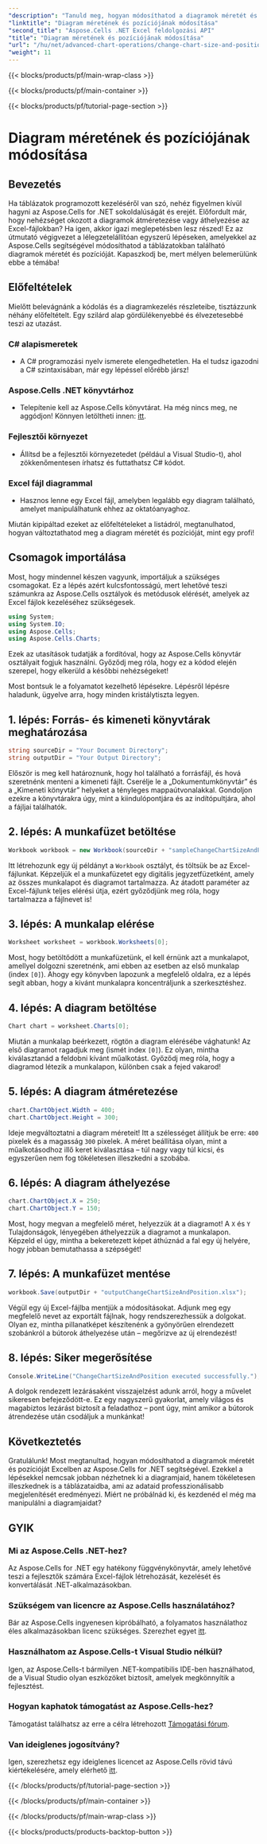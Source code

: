```yaml
---
"description": "Tanuld meg, hogyan módosíthatod a diagramok méretét és pozícióját az Excelben az Aspose.Cells for .NET használatával ezzel a könnyen követhető útmutatóval."
"linktitle": "Diagram méretének és pozíciójának módosítása"
"second_title": "Aspose.Cells .NET Excel feldolgozási API"
"title": "Diagram méretének és pozíciójának módosítása"
"url": "/hu/net/advanced-chart-operations/change-chart-size-and-position/"
"weight": 11
---
```


{{< blocks/products/pf/main-wrap-class >}}

{{< blocks/products/pf/main-container >}}

{{< blocks/products/pf/tutorial-page-section >}}

# Diagram méretének és pozíciójának módosítása

## Bevezetés

Ha táblázatok programozott kezeléséről van szó, nehéz figyelmen kívül hagyni az Aspose.Cells for .NET sokoldalúságát és erejét. Előfordult már, hogy nehézséget okozott a diagramok átméretezése vagy áthelyezése az Excel-fájlokban? Ha igen, akkor igazi meglepetésben lesz részed! Ez az útmutató végigvezet a lélegzetelállítóan egyszerű lépéseken, amelyekkel az Aspose.Cells segítségével módosíthatod a táblázatokban található diagramok méretét és pozícióját. Kapaszkodj be, mert mélyen belemerülünk ebbe a témába!

## Előfeltételek

Mielőtt belevágnánk a kódolás és a diagramkezelés részleteibe, tisztázzunk néhány előfeltételt. Egy szilárd alap gördülékenyebbé és élvezetesebbé teszi az utazást.

### C# alapismeretek
- A C# programozási nyelv ismerete elengedhetetlen. Ha el tudsz igazodni a C# szintaxisában, már egy lépéssel előrébb jársz!

### Aspose.Cells .NET könyvtárhoz
- Telepítenie kell az Aspose.Cells könyvtárat. Ha még nincs meg, ne aggódjon! Könnyen letöltheti innen: [itt](https://releases.aspose.com/cells/net/).

### Fejlesztői környezet
- Állítsd be a fejlesztői környezetedet (például a Visual Studio-t), ahol zökkenőmentesen írhatsz és futtathatsz C# kódot.

### Excel fájl diagrammal
- Hasznos lenne egy Excel fájl, amelyben legalább egy diagram található, amelyet manipulálhatunk ehhez az oktatóanyaghoz.

Miután kipipáltad ezeket az előfeltételeket a listádról, megtanulhatod, hogyan változtathatod meg a diagram méretét és pozícióját, mint egy profi!

## Csomagok importálása

Most, hogy mindennel készen vagyunk, importáljuk a szükséges csomagokat. Ez a lépés azért kulcsfontosságú, mert lehetővé teszi számunkra az Aspose.Cells osztályok és metódusok elérését, amelyek az Excel fájlok kezeléséhez szükségesek.

```csharp
using System;
using System.IO;
using Aspose.Cells;
using Aspose.Cells.Charts;
```

Ezek az utasítások tudatják a fordítóval, hogy az Aspose.Cells könyvtár osztályait fogjuk használni. Győződj meg róla, hogy ez a kódod elején szerepel, hogy elkerüld a későbbi nehézségeket!

Most bontsuk le a folyamatot kezelhető lépésekre. Lépésről lépésre haladunk, ügyelve arra, hogy minden kristálytiszta legyen.

## 1. lépés: Forrás- és kimeneti könyvtárak meghatározása

```csharp
string sourceDir = "Your Document Directory";
string outputDir = "Your Output Directory";
```

Először is meg kell határoznunk, hogy hol található a forrásfájl, és hová szeretnénk menteni a kimeneti fájlt. Cserélje le a „Dokumentumkönyvtár” és a „Kimeneti könyvtár” helyeket a tényleges mappaútvonalakkal. Gondoljon ezekre a könyvtárakra úgy, mint a kiindulópontjára és az indítópultjára, ahol a fájljai találhatók.

## 2. lépés: A munkafüzet betöltése

```csharp
Workbook workbook = new Workbook(sourceDir + "sampleChangeChartSizeAndPosition.xlsx");
```

Itt létrehozunk egy új példányt a `Workbook` osztályt, és töltsük be az Excel-fájlunkat. Képzeljük el a munkafüzetet egy digitális jegyzetfüzetként, amely az összes munkalapot és diagramot tartalmazza. Az átadott paraméter az Excel-fájlunk teljes elérési útja, ezért győződjünk meg róla, hogy tartalmazza a fájlnevet is!

## 3. lépés: A munkalap elérése

```csharp
Worksheet worksheet = workbook.Worksheets[0];
```

Most, hogy betöltődött a munkafüzetünk, el kell érnünk azt a munkalapot, amellyel dolgozni szeretnénk, ami ebben az esetben az első munkalap (index `[0]`). Ahogy egy könyvben lapozunk a megfelelő oldalra, ez a lépés segít abban, hogy a kívánt munkalapra koncentráljunk a szerkesztéshez.

## 4. lépés: A diagram betöltése

```csharp
Chart chart = worksheet.Charts[0];
```

Miután a munkalap beérkezett, rögtön a diagram elérésébe vághatunk! Az első diagramot ragadjuk meg (ismét index `[0]`). Ez olyan, mintha kiválasztanád a feldobni kívánt műalkotást. Győződj meg róla, hogy a diagramod létezik a munkalapon, különben csak a fejed vakarod!

## 5. lépés: A diagram átméretezése

```csharp
chart.ChartObject.Width = 400;
chart.ChartObject.Height = 300;
```

Ideje megváltoztatni a diagram méreteit! Itt a szélességet állítjuk be erre: `400` pixelek és a magasság `300` pixelek. A méret beállítása olyan, mint a műalkotásodhoz illő keret kiválasztása – túl nagy vagy túl kicsi, és egyszerűen nem fog tökéletesen illeszkedni a szobába.

## 6. lépés: A diagram áthelyezése

```csharp
chart.ChartObject.X = 250;
chart.ChartObject.Y = 150;
```

Most, hogy megvan a megfelelő méret, helyezzük át a diagramot! A `X` és `Y` Tulajdonságok, lényegében áthelyezzük a diagramot a munkalapon. Képzeld el úgy, mintha a bekeretezett képet áthúznád a fal egy új helyére, hogy jobban bemutathassa a szépségét!

## 7. lépés: A munkafüzet mentése

```csharp
workbook.Save(outputDir + "outputChangeChartSizeAndPosition.xlsx");
```

Végül egy új Excel-fájlba mentjük a módosításokat. Adjunk meg egy megfelelő nevet az exportált fájlnak, hogy rendszerezhessük a dolgokat. Olyan ez, mintha pillanatképet készítenénk a gyönyörűen elrendezett szobánkról a bútorok áthelyezése után – megőrizve az új elrendezést!

## 8. lépés: Siker megerősítése

```csharp
Console.WriteLine("ChangeChartSizeAndPosition executed successfully.");
```

A dolgok rendezett lezárásaként visszajelzést adunk arról, hogy a művelet sikeresen befejeződött-e. Ez egy nagyszerű gyakorlat, amely világos és magabiztos lezárást biztosít a feladathoz – pont úgy, mint amikor a bútorok átrendezése után csodáljuk a munkánkat!

## Következtetés

Gratulálunk! Most megtanultad, hogyan módosíthatod a diagramok méretét és pozícióját Excelben az Aspose.Cells for .NET segítségével. Ezekkel a lépésekkel nemcsak jobban nézhetnek ki a diagramjaid, hanem tökéletesen illeszkednek is a táblázataidba, ami az adataid professzionálisabb megjelenítését eredményezi. Miért ne próbálnád ki, és kezdenéd el még ma manipulálni a diagramjaidat? 

## GYIK

### Mi az Aspose.Cells .NET-hez?  
Az Aspose.Cells for .NET egy hatékony függvénykönyvtár, amely lehetővé teszi a fejlesztők számára Excel-fájlok létrehozását, kezelését és konvertálását .NET-alkalmazásokban.

### Szükségem van licencre az Aspose.Cells használatához?  
Bár az Aspose.Cells ingyenesen kipróbálható, a folyamatos használathoz éles alkalmazásokban licenc szükséges. Szerezhet egyet [itt](https://purchase.aspose.com/buy).

### Használhatom az Aspose.Cells-t Visual Studio nélkül?  
Igen, az Aspose.Cells-t bármilyen .NET-kompatibilis IDE-ben használhatod, de a Visual Studio olyan eszközöket biztosít, amelyek megkönnyítik a fejlesztést.

### Hogyan kaphatok támogatást az Aspose.Cells-hez?  
Támogatást találhatsz az erre a célra létrehozott [Támogatási fórum](https://forum.aspose.com/c/cells/9).

### Van ideiglenes jogosítvány?  
Igen, szerezhetsz egy ideiglenes licencet az Aspose.Cells rövid távú kiértékelésére, amely elérhető [itt](https://purchase.aspose.com/temporary-license/).

{{< /blocks/products/pf/tutorial-page-section >}}

{{< /blocks/products/pf/main-container >}}

{{< /blocks/products/pf/main-wrap-class >}}

{{< blocks/products/products-backtop-button >}}